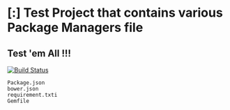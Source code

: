 # [:] Test Project that contains various Package Managers file



## Test 'em All !!!

[![Build Status](https://travis-ci.org/priteshtest/test-project.svg?branch=master)](https://travis-ci.org/priteshtest/test-project)

```
Package.json
bower.json
requirement.txti
Gemfile
```
